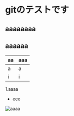 # gitのテストです
## aaaaaaaa
## **aaaaaa**
|aa|aaa
|--|--
|a|a
|i|i

1.aaaa
* eee

![aaaa](C:\Users\k-kato\Desktop\git_test\img\ロゴ.png)

